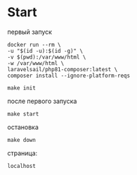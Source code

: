 <h1>Start</h1>

первый запуск

    docker run --rm \
    -u "$(id -u):$(id -g)" \
    -v $(pwd):/var/www/html \
    -w /var/www/html \
    laravelsail/php81-composer:latest \
    composer install --ignore-platform-reqs

`make init`

после первого запуска

`make start`

остановка

`make down`


страница:

`localhost`
